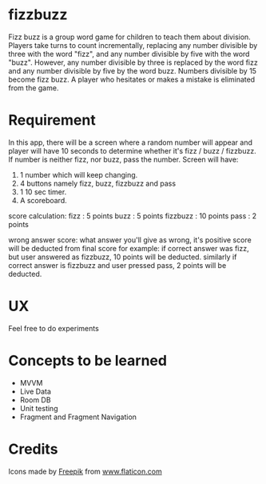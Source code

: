 # fizzbuzz

Fizz buzz is a group word game for children to teach them about division. Players take turns to count incrementally, replacing any number divisible by three with the word "fizz", and any number divisible by five with the word "buzz". However, any number divisible by three is replaced by the word fizz and any number divisible by five by the word buzz. Numbers divisible by 15 become fizz buzz. A player who hesitates or makes a mistake is eliminated from the game.


# Requirement

In this app, there will be a screen where a random number will appear and player will have 10 seconds to determine whether it's fizz / buzz / fizzbuzz. If number is neither fizz, nor buzz, pass the number.
Screen will have:
1. 1 number which will keep changing.
2. 4 buttons namely fizz, buzz, fizzbuzz and pass
3. 1 10 sec timer.
4. A scoreboard.

score calculation:
fizz : 5 points
buzz : 5 points
fizzbuzz : 10 points
pass : 2 points

wrong answer score: what answer you'll give as wrong, it's positive score will be deducted from final score
for example:
if correct answer was fizz, but user answered as fizzbuzz, 10 points will be deducted.
similarly if correct answer is fizzbuzz and user pressed pass, 2 points will be deducted.

# UX

Feel free to do experiments

# Concepts to be learned

- MVVM
- Live Data
- Room DB
- Unit testing
- Fragment and Fragment Navigation


# Credits
<div>Icons made by <a href="https://www.freepik.com" title="Freepik">Freepik</a> from <a href="https://www.flaticon.com/" title="Flaticon">www.flaticon.com</a></div>


